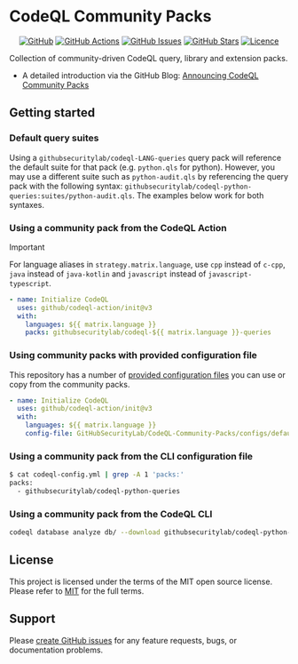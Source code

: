 # CodeQL Community Packs

<!-- markdownlint-disable -->
<div align="center">

[![GitHub](https://img.shields.io/badge/github-%23121011.svg?style=for-the-badge&logo=github&logoColor=white)](https://github.com/GitHubSecurityLab/Community-CodeQL-Packs)
[![GitHub Actions](https://img.shields.io/github/actions/workflow/status/GitHubSecurityLab/Community-CodeQL-Packs/publish.yml?style=for-the-badge)](https://github.com/GitHubSecurityLab/Community-CodeQL-Packs/actions/workflows/publish.yml?query=branch%3Amain)
[![GitHub Issues](https://img.shields.io/github/issues/GitHubSecurityLab/Community-CodeQL-Packs?style=for-the-badge)](https://github.com/GitHubSecurityLab/Community-CodeQL-Packs/issues)
[![GitHub Stars](https://img.shields.io/github/stars/GitHubSecurityLab/Community-CodeQL-Packs?style=for-the-badge)](https://github.com/GitHubSecurityLab/Community-CodeQL-Packs)
[![Licence](https://img.shields.io/github/license/Ileriayo/markdown-badges?style=for-the-badge)](./LICENSE)

</div>
<!-- markdownlint-restore -->

Collection of community-driven CodeQL query, library and extension packs.
- A detailed introduction via the GitHub Blog: [Announcing CodeQL Community Packs](https://github.blog/security/vulnerability-research/announcing-codeql-community-packs/)

## Getting started

### Default query suites

Using a `githubsecuritylab/codeql-LANG-queries` query pack will reference the default suite for that pack (e.g. `python.qls` for python). However, you may use a different suite such as `python-audit.qls` by referencing the query pack with the following syntax: `githubsecuritylab/codeql-python-queries:suites/python-audit.qls`. The examples below work for both syntaxes.

### Using a community pack from the CodeQL Action

> [!IMPORTANT]
> For language aliases in `strategy.matrix.language`, use `cpp` instead of `c-cpp`, `java` instead of `java-kotlin` and `javascript` instead of `javascript-typescript`.

```yaml
- name: Initialize CodeQL
  uses: github/codeql-action/init@v3
  with:
    languages: ${{ matrix.language }}
    packs: githubsecuritylab/codeql-${{ matrix.language }}-queries
```

### Using community packs with provided configuration file

This repository has a number of [provided configuration files][configurations] you can use or copy from the community packs.

```yaml
- name: Initialize CodeQL
  uses: github/codeql-action/init@v3
  with:
    languages: ${{ matrix.language }}
    config-file: GitHubSecurityLab/CodeQL-Community-Packs/configs/default.yml@main
```

### Using a community pack from the CLI configuration file

```bash
$ cat codeql-config.yml | grep -A 1 'packs:'
packs:
  - githubsecuritylab/codeql-python-queries
```

### Using a community pack from the CodeQL CLI

```bash
codeql database analyze db/ --download githubsecuritylab/codeql-python-queries --format=sarif-latest --output=results.sarif
```

## License

This project is licensed under the terms of the MIT open source license. Please refer to [MIT](./LICENSE) for the full terms.

## Support

Please [create GitHub issues](https://github.com/advanced-security/brew-dependency-submission-action) for any feature requests, bugs, or documentation problems.

<!-- Resources / Links -->

[configurations]: ./configs
